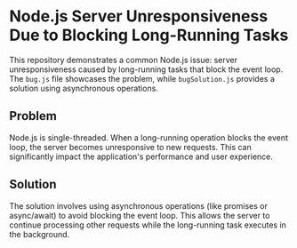 # Node.js Server Unresponsiveness Due to Blocking Long-Running Tasks

This repository demonstrates a common Node.js issue: server unresponsiveness caused by long-running tasks that block the event loop.  The `bug.js` file showcases the problem, while `bugSolution.js` provides a solution using asynchronous operations.

## Problem

Node.js is single-threaded.  When a long-running operation blocks the event loop, the server becomes unresponsive to new requests. This can significantly impact the application's performance and user experience.

## Solution

The solution involves using asynchronous operations (like promises or async/await) to avoid blocking the event loop.  This allows the server to continue processing other requests while the long-running task executes in the background.